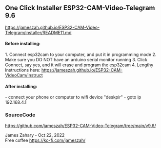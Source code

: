 
<h2>One Click Installer ESP32-CAM-Video-Telegram 9.6 </h2>

<a href="https://jameszah.github.io/ESP32-CAM-Video-Telegram/installer/README11.md">https://jameszah.github.io/ESP32-CAM-Video-Telegram/installer/README11.md</a>

<h4>Before installing:</h4>
  1.  Connect esp32cam to your computer, and put it in programming mode      
  2.  Make sure you DO NOT have an arduino serial monitor running      
  3.  Click Connect, say yes, and it will erase and program the esp32cam      
  4.  Lengthy Instructions here: <a href="https://jameszah.github.io/ESP32-CAM-VideoCam/instruct">https://jameszah.github.io/ESP32-CAM-VideoCam/instruct</a>  

<script
  type="module"
  src="https://unpkg.com/esp-web-tools@10/dist/web/install-button.js?module"
></script>
<esp-web-install-button manifest="manifest11.json"></esp-web-install-button>               
         
<h4>After installing:</h4>
  -  connect your phone or computer to wifi device "deskpir"
  -  goto ip 192.168.4.1      




<h3>SourceCode</h3>

  <a href="https://github.com/jameszah/ESP32-CAM-Video-Telegram/tree/main/v9.6/">https://github.com/jameszah/ESP32-CAM-Video-Telegram/tree/main/v9.6/</a>      
     
       
James Zahary - Oct 22, 2022      
Free coffee <a href="https://ko-fi.com/jameszah">https://ko-fi.com/jameszah/</a>    
